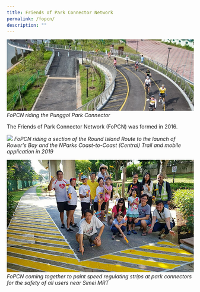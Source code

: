 ```yaml
---
title: Friends of Park Connector Network
permalink: /fopcn/
description: ""
---
```

![Alt text for image on Isomer site](/images/fopcn.jpg)
*FoPCN riding the Punggol Park Connector*

The Friends of Park Connector Network (FoPCN) was formed in 2016.

![](/images/fopcn_rir%20&%20c2c%20launch%20@%20rower’s%20bay%20mar%202019_nparks.jpg)
*FoPCN riding a section of the Round Island Route to the launch of Rower's Bay and the NParks Coast-to-Coast (Central) Trail and mobile application in 2019*

![Alt text for image on Isomer site](/images/FoPCN%203.jpg)
*FoPCN coming together to paint speed regulating strips at park connectors
for the safety of all users near Simei MRT*


